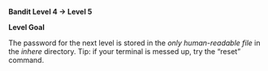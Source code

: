 **Bandit Level 4 → Level 5**

**Level Goal**

The password for the next level is stored in the *only human-readable file* in the *inhere* directory.
 Tip: if your terminal is messed up, try the “reset” command.
